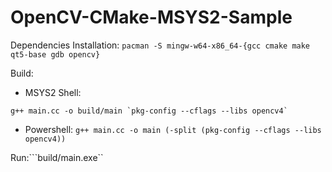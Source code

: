 # OpenCV-CMake-MSYS2-Sample

Dependencies Installation: ```pacman -S mingw-w64-x86_64-{gcc cmake make qt5-base gdb opencv}```

Build:
* MSYS2 Shell: 
```
g++ main.cc -o build/main `pkg-config --cflags --libs opencv4`
```
* Powershell: ```g++ main.cc -o main (-split (pkg-config --cflags --libs opencv4))```

Run:```build/main.exe``
